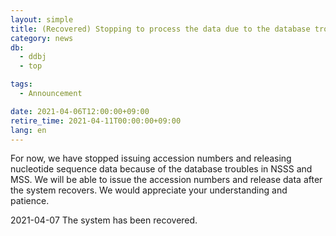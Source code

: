 ```yaml
---
layout: simple
title: (Recovered) Stopping to process the data due to the database troubles for NSSS and MSS
category: news
db:
  - ddbj
  - top

tags:
  - Announcement

date: 2021-04-06T12:00:00+09:00
retire_time: 2021-04-11T00:00:00+09:00
lang: en
---
```


For now, we have stopped issuing accession numbers and releasing nucleotide sequence data because of the database troubles in NSSS and MSS. We will be able to issue the accession numbers and release data after the system recovers. We would appreciate your understanding and patience.

2021-04-07 The system has been recovered.
